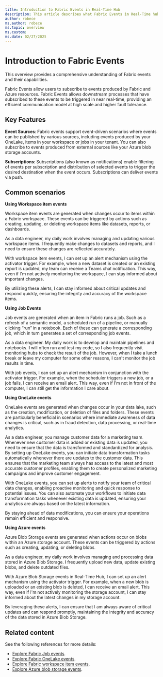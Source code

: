 ```yaml
---
title: Introduction to Fabric Events in Real-Time Hub
description: This article describes what Fabric Events in Real-Time hub are and how it can be used in near-realtime scenarios.
author: robece
ms.author: robece
ms.topic: overview
ms.custom:
ms.date: 02/27/2025
---
```


# Introduction to Fabric Events
This overview provides a comprehensive understanding of Fabric events and their capabilities.

Fabric Events allow users to subscribe to events produced by Fabric and Azure resources. Fabric Events allows downstream processes that have subscribed to these events to be triggered in near real-time, providing an efficient communication model at high scale and higher fault tolerance.

## Key Features
**Event Sources**: Fabric events support event-driven scenarios where events can be published by various sources, including events produced by your OneLake, items in your workspace or jobs in your tenant. You can also subscribe to events produced from external sources like your Azure blob storage accounts.

**Subscriptions**: Subscriptions (also known as notifications) enable filtering of events per subscription and distribution of selected events to trigger the desired destination when the event occurs. Subscriptions can deliver events via push.
 
## Common scenarios

**Using Workspace item events**

Workspace item events are generated when changes occur to items within a Fabric workspace. These events can be triggered by actions such as creating, updating, or deleting workspace items like datasets, reports, or dashboards.

As a data engineer, my daily work involves managing and updating various workspace items. I frequently make changes to datasets and reports, and I need to ensure these changes are reflected accurately.

With workspace item events, I can set up an alert mechanism using the activator trigger. For example, when a new dataset is created or an existing report is updated, my team can receive a Teams chat notification. This way, even if I'm not actively monitoring the workspace, I can stay informed about important changes.

By utilizing these alerts, I can stay informed about critical updates and respond quickly, ensuring the integrity and accuracy of the workspace items.

**Using Job Events**

Job events are generated when an item in Fabric runs a job. Such as a refresh of a semantic model, a scheduled run of a pipeline, or manually clicking “run” in a notebook. Each of these can generate a corresponding job, which in turn generates a set of corresponding job events. 

As a data engineer. My daily work is to develop and maintain pipelines and notebooks. I will often run and test my code, so I also frequently visit monitoring hubs to check the result of the job. However, when I take a lunch break or leave my computer for some other reasons, I can't monitor the job results in time.

With job events, I can set up an alert mechanism in conjunction with the activator trigger. For example, when the scheduler triggers a new job, or a job fails, I can receive an email alert. This way, even if I'm not in front of the computer, I can still get the information I care about. 

**Using OneLake events**

OneLake events are generated when changes occur in your data lake, such as the creation, modification, or deletion of files and folders. These events are particularly beneficial in scenarios where immediate awareness of data changes is critical, such as in fraud detection, data processing, or real-time analytics.
 
As a data engineer, you manage customer data for a marketing team. Whenever new customer data is added or existing data is updated, you need to ensure that the data is transformed and standardized for analysis. By setting up OneLake events, you can initiate data transformation tasks automatically whenever there are updates to the customer data. This ensures that the marketing team always has access to the latest and most accurate customer profiles, enabling them to create personalized marketing campaigns and improve customer engagement.
 
With OneLake events, you can set up alerts to notify your team of critical data changes, enabling proactive monitoring and quick response to potential issues. You can also automate your workflows to initiate data transformation tasks whenever existing data is updated, ensuring your analytics are always based on the latest information.
 
By staying ahead of data modifications, you can ensure your operations remain efficient and responsive.

**Using Azure events**

Azure Blob Storage events are generated when actions occur on blobs within an Azure 
storage account. These events can be triggered by actions such as creating, updating, or deleting blobs.

As a data engineer, my daily work involves managing and processing data stored in Azure Blob Storage. I frequently upload new data, update existing blobs, and delete outdated files. 

With Azure Blob Storage events in Real-Time Hub, I can set up an alert mechanism using the activator trigger. For example, when a new blob is uploaded or an existing blob is deleted, I can receive an email alert. This way, even if I'm not actively monitoring the storage account, I can stay informed about the latest changes in my storage account.

By leveraging these alerts, I can ensure that I am always aware of critical updates and can respond promptly, maintaining the integrity and accuracy of the data stored in Azure Blob Storage.

## Related content

See the following references for more details:
- [Explore Fabric Job events](explore-fabric-job-events.md).</br>
- [Explore Fabric OneLake events](explore-fabric-onelake-events.md).</br>
- [Explore Fabric workspace item events](explore-fabric-workspace-item-events.md).</br>
- [Explore Azure blob storage events](explore-azure-blob-storage-events.md).